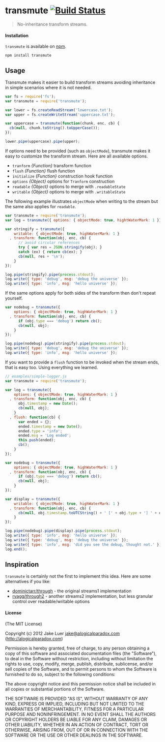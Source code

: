 # transmute [![Build Status](https://travis-ci.org/logicalparadox/transmute.png?branch=master)](https://travis-ci.org/logicalparadox/transmute)

> No-inheritance transform streams.

#### Installation

`transmute` is available on [npm](http://npmjs.org).

    npm install transmute

## Usage

Transmute makes it easier to build transform streams avoiding inheritance 
in simple scenarios where it is not needed.

```js
var fs = require('fs');
var transmute = require('transmute');

var lower = fs.createReadStream('lowercase.txt');
var upper = fs.createWriteStream('uppercase.txt');

var uppercase = transmute(function(chunk, enc, cb) {
  cb(null, chunk.toString().toUpperCase());
});

lower.pipe(uppercase).pipe(upper);
```

If options need to be provided (such as `objectMode`), transmute makes
it easy to customize the transform stream. Here are all available options.

- `tranform` _{Function}_ transform function
- `flush` _{Function}_ flush function
- `initialize` _{Function}_ construction hook function
- `options` _{Object}_ options for `Tranform` construction
- `readable` _{Object}_ options to merge with `.readableState`
- `writable` _{Object}_ options to merge with `.writableState`

The following example illustrates `objectMode` when writing to the stream 
but the same also applies for `readable`.

```js
var transmute = require('transmute');
var log = transmute({ options: { objectMode: true, hightWaterMark: 1 }});

var stringify = transmute({
    writable: { objectMode: true, highWaterMark: 1 }
  , transform: function(obj, enc, cb) {
      // avoid circular references
      try { var res = JSON.stringify(obj); }
      catch (ex) { return cb(ex); }
      cb(null, res + '\n');
    }
});

log.pipe(stringify).pipe(process.stdout);
log.write({ type: 'debug', msg: 'debug the universe' });
log.write({ type: 'info', msg: 'hello universe' });
```

If the same options apply for both sides of the transform then don't repeat yourself.

```js
var nodebug = transmute({
    options: { objectMode: true, highWaterMark: 1 }
  , transform: function(obj, enc, cb) {
      if (obj.type === 'debug') return cb();
      cb(null, obj);
    }
});

log.pipe(nodebug).pipe(stringify).pipe(process.stdout);
log.write({ type: 'debug', msg: 'debug the universe' });
log.write({ type: 'info', msg: 'hello universe' });
```

If you want to provide a `flush` function to be invoked when the stream
ends, that is easy too. Using everything we learned.

```js
// examples/simple-logger.js
var transmute = require('transmute');

var log = transmute({
    options: { objectMode: true, highWaterMark: 1 }
  , transform: function(obj, enc, cb) {
      obj.timestamp = new Date();
      cb(null, obj);
    }
  , flush: function(cb) {
      var ended = {};
      ended.timestamp = new Date();
      ended.type = 'info';
      ended.msg = 'Log ended';
      this.push(ended);
      cb();
    }
});

var nodebug = transmute({
    options: { objectMode: true, highWaterMark: 1 }
  , transform: function(obj, enc, cb) {
      if (obj.type === 'debug') return cb();
      cb(null, obj);
    }
});

var display = transmute({
    writable: { objectMode: true, highWaterMark: 1 }
  , transform: function(obj, enc, cb) {
      cb(null, obj.timestamp.toUTCString() + ' [' + obj.type + '] ' + obj.msg + '\n');
    }
});

log.pipe(nodebug).pipe(display).pipe(process.stdout);
log.write({ type: 'info', msg: 'hello universe' });
log.write({ type: 'debug', msg: 'debug the universe' });
log.write({ type: 'info', msg: 'did you see the debug, thought not.' });
log.end();
```

## Inspiration

`transmute` is certainly not the first to implement this idea. Here are some alternatives if you like:

- [dominictarr/through](https://github.com/dominictarr/through) - the original streams1 implementation
- [rvagg/through2](https://github.com/rvagg/through2) - another streams2 implementation, but less granular control over readable/writable options

#### License

(The MIT License)

Copyright (c) 2012 Jake Luer <jake@alogicalparadox.com> (http://alogicalparadox.com)

Permission is hereby granted, free of charge, to any person obtaining a copy
of this software and associated documentation files (the "Software"), to deal
in the Software without restriction, including without limitation the rights
to use, copy, modify, merge, publish, distribute, sublicense, and/or sell
copies of the Software, and to permit persons to whom the Software is
furnished to do so, subject to the following conditions:

The above copyright notice and this permission notice shall be included in
all copies or substantial portions of the Software.

THE SOFTWARE IS PROVIDED "AS IS", WITHOUT WARRANTY OF ANY KIND, EXPRESS OR
IMPLIED, INCLUDING BUT NOT LIMITED TO THE WARRANTIES OF MERCHANTABILITY,
FITNESS FOR A PARTICULAR PURPOSE AND NONINFRINGEMENT. IN NO EVENT SHALL THE
AUTHORS OR COPYRIGHT HOLDERS BE LIABLE FOR ANY CLAIM, DAMAGES OR OTHER
LIABILITY, WHETHER IN AN ACTION OF CONTRACT, TORT OR OTHERWISE, ARISING FROM,
OUT OF OR IN CONNECTION WITH THE SOFTWARE OR THE USE OR OTHER DEALINGS IN
THE SOFTWARE.

